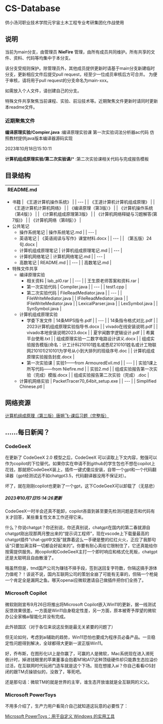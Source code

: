 # CS-Database

供小汤河职业技术学院元宇宙土木工程专业考研集团化作战使用

## 说明

当前为main分支，由管理员 **NieFire** 管理，由所有成员共同维护。所有共享的文件、资料、代码等均集中于本分支。

该分支受规则保护。除管理员外，其他成员提供更新时请基于main分支新建临时分支，更新相应文件后提交pull request，经至少一位成员审核后方可合并。
为便于审核，请将用于pull request的分支命名为main-xxx。

如需放入个人文件，请创建自己的分支。

特殊文件共享聚焦当前课程、实验、前沿技术等。近期聚焦文件更新时请同时更新本readme文件。

### 近期聚焦文件

**编译原理实验/Compier.java** :编译原理实验课 第一次实验词法分析器ac代码 仿照教材提供java版本编译器源码实现

2023年10月18日15:10:11

**计算机组成原理实验/第二次实验课/*** :第二次实验课相关代码与完成报告模板

## 目录结构

| README.md |
| --- |
- 书籍
  | 《王道计算机操作系统》 |
  | --- |
  | 《王道计算机计算机组成原理》 |
  | 《王道计算机计算机网络》 |
  | 《编译原理（第3版）》 |
  | 《计算机操作系统（第4版）》 |
  | 《计算机组成原理第3版》 |
  | 《计算机网络释疑与习题解答(第7版)》 |
  | 《计算机网络（第8版）》 |
- 公共笔记
  - 操作系统笔记
    | 操作系统笔记.md |
    | --- |
  - 英语笔记
    | 《英语阅读与写作》课堂材料.docx |
    | --- |
    | （第五版）24句.docx |
  - 计算机组成原理笔记
    | 计算机组成原理笔记.md |
    | --- |
  - 计算机网络笔记
    | 计算机网络笔记.md |
    | --- |
  - 高数笔记
    | README.md |
    | --- |
    | 高数笔记.md |
- 特殊文件共享
  - 编译原理实验
    - 相关资料
      | lab_pl0.rar |
      | --- |
      | 王生原老师答案和资料.rar |
    - 第一次实验代码
      | Compiler.java |
      | --- |
      | test1.cpp |
    - 第二次实验代码
      | FileReadMediator.java |
      | --- |
      | FileWriteMediator.java |
      | IFileReadMediator.java |
      | IFileWriteMediator.java |
      | LexicalParser.java |
      | LexSymbol.java |
      | SynSymbol.java |
  - 计算机组成原理实验
    - 学委下发文件
      | 14条MIPS指令.pdf |
      | --- |
      | 14条指令格式对比.pdf |
      | 2023计算机组成原理实验指导书.docx |
      | vivado在线安装说明.pdf |
      | vivado本地安装说明2023.docx |
      | 夏宇闻数字逻辑设计.pdf |
      | 希冀平台使用.txt |
      | 组成原理实验一二数字电路设计讲义.docx |
      | 组成实验报告模版(命名：计工计科210101姓名或悉尼210101姓名或计工物联网210101)210101为学号从小到大排列的班级序号.doc |
      | 计算机组成原理实验报告封皮.docx |
    - 第一次实验课
      | 实验1——from ArmouredEvil.md |
      | --- |
      | 实验1课上所写代码——from Niefire.md |
      | 实验2.md |
      | 组成实验报告第一次实验（完成）模版.docx |
      | 组成实验报告第二次实验（完成）.doc |
  - 计算机网络实验
    | PacketTracer70_64bit_setup.exe |
    | --- |
    | Simplified Chinese.ptl |


## 网络资源

[计算机组成原理（第三版）唐朔飞-课后习题（完整版）](https://blog.csdn.net/weixin_45735391/article/details/127336659)

## ……每日新闻？

### CodeGeeX

在更新了 CodeGeeX 2.0 模型之后，CodeGeeX 可以读取上下文内容，勉强可以作为copilot的下位替代。如果你实在申请不到github的学生包也不想在copilot上花钱，那就把CodeGeeX装上，插件一键式傻瓜安装，自带一个gpt和一个代码翻译器（gpt经测试远不如chatgpt3.5，代码翻译器没用不保证对）。

坏了，就在刚刚copliot也更新了一个gpt，这下CodeGeeX可以卸载了（无慈悲）

##### 2023年10月7日15:14:26更新

CodeGeeX一时半会还真不能卸，copilot吝啬到甚至要先检测问题是否和代码有关才回答，某些重复性文本工作还得它来。

什么？你说chatgpt？你还别说，你还真别说，chatgpt在国内的第二春就源自chatgpt刚出现那两月整出来的“提示词工程师”，现在vscode上下载量最高的chatgpt插件“chat-gpt中文版”就靠着这么一手硬是整的红红火火，正应了我那句话“只要加满注释一切都会好起来的”。你要有耐心真给它限制住了，它还真能给你按需提供服务。用copilot和CodeGeeX主打一个即时响应和格式化死板，chatgpt还是太聪明且自由散漫了。

哦虽然但是，tmd国产公司为赚钱不择手段，签到送回复字符数，你隔这搞手游体力值呢？！该说不说，国内互联网公司的策划全崩了可能有无辜的，但隔一个枪毙一个肯定全是漏网之鱼。哪天openai应微软邀请自己做插件把你们全扬了。

### Microsoft Copilot

微软刚刚宣布9月26日将推出将Microsoft Copilot嵌入Win11的更新，据一线测试反馈效果很差。一方面是Win11自身稳定性差，另一方面，原本被寄予厚望的微软办公全家桶ai智能化并没有完成。

此外锁国区（对于各位来说这反倒是最无关紧要的问题了）

但无论如何，考虑到ai辅助的趋势，Win11恐怕也要成为程序员必备产品。一旦稳定性问题得到解决，全球都得大更新一波正版Win11。

好，乔布斯，在图形化UI上是你赢了，可赢的人是微软，Mac系统现在进入濒死倒计时，掉进钱眼里的苹果董事会抱着M1和A17这种顶级硬件却只能靠生态拉溢价过活，在互联网时代玩闭门造车就是这个下场。现在想接入ai？你自己看看iOS封闭的跟TM贞操锁似的，没救了，等死吧。

还是那句话：微软TM的就是世界的主宰，谁生态开放谁就是全互联网的义父。

### Microsoft PowerToys

不用多介绍了，生产力用户看简介自己就知道这玩意的必要性了：

[Microsoft PowerToys：用于自定义 Windows 的实用工具](https://learn.microsoft.com/zh-cn/windows/powertoys/)
